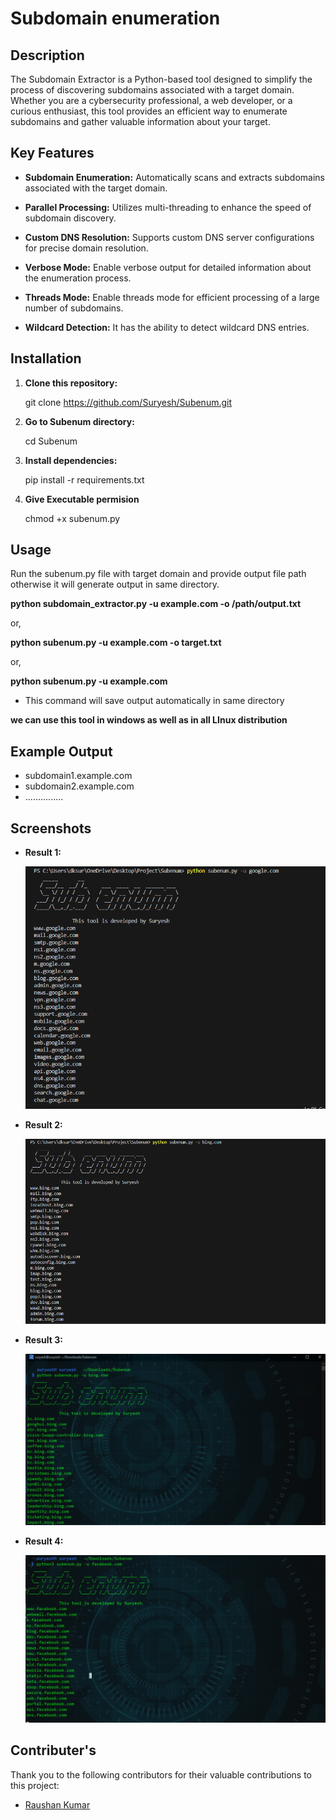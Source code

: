 # Subdomain enumeration

## Description

The Subdomain Extractor is a Python-based tool designed to simplify the process of discovering subdomains associated with a target domain. Whether you are a cybersecurity professional, a web developer, or a curious enthusiast, this tool provides an efficient way to enumerate subdomains and gather valuable information about your target.

## Key Features

- **Subdomain Enumeration:**
  Automatically scans and extracts subdomains associated with the target domain.

- **Parallel Processing:**
  Utilizes multi-threading to enhance the speed of subdomain discovery.

- **Custom DNS Resolution:**
  Supports custom DNS server configurations for precise domain resolution.

- **Verbose Mode:**
  Enable verbose output for detailed information about the enumeration process.

- **Threads Mode:**
  Enable threads mode for efficient processing of a large number of subdomains.

- **Wildcard Detection:**
  It has the ability to detect wildcard DNS entries.


## Installation

1. **Clone this repository:**

     git clone https://github.com/Suryesh/Subenum.git
2. **Go to Subenum directory:**
   
   cd Subenum
   
3. **Install dependencies:**

     pip install -r requirements.txt
   
4. **Give Executable permision**
   
   chmod +x subenum.py

## Usage

Run the subenum.py  file with target domain and provide output file  path otherwise it will generate output in same directory.

**python subdomain_extractor.py -u example.com -o /path/output.txt**

or,

**python subenum.py -u example.com -o target.txt**

or,

**python subenum.py -u example.com** 
- This command will save output automatically in same directory

**we can use this tool in windows as well as in all LInux distribution**

## Example Output
 - subdomain1.example.com
 - subdomain2.example.com
 - ...............

## Screenshots

- **Result 1:**
  
  ![Result 1](Screenshots/result1.png)

- **Result 2:**

  ![Result 2](Screenshots/result2.png)

- **Result 3:**

  ![Result 3](Screenshots/result3.png)

- **Result 4:**

  ![Result 3](Screenshots/result4.png)
  
## Contributer's

Thank you to the following contributors for their valuable contributions to this project:

- [Raushan Kumar](https://github.com/eryadav9955)


